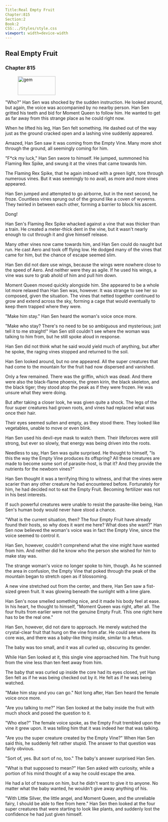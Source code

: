 ```yaml
---
Title:Real Empty Fruit 
Chapter:815 
Section:2 
Book:2 
CSS:../Styles/style.css 
viewport: width=device-width
---
```

  
## Real Empty Fruit
### Chapter 815
  
<figure>
	<img src="../Images/gem.gif" alt="gem" id="gem" width="120" height="60" />
</figure>
  

  
"Who?" Han Sen was shocked by the sudden instruction. He looked around, but again, the voice was accompanied by no nearby person. Han Sen gritted his teeth and bid for Moment Queen to follow him. He wanted to get as far away from this strange place as he could right now.

When he lifted his leg, Han Sen felt something. He dashed out of the way just as the ground cracked open and a lashing vine suddenly appeared.

Amazed, Han Sen saw it was coming from the Empty Vine. Many more shot through the ground, all seemingly coming for him.

"F*ck my luck," Han Sen swore to himself. He jumped, summoned his Flaming Rex Spike, and swung it at the vines that came towards him.

The Flaming Rex Spike, that he again imbued with a green light, tore through numerous vines. But it was seemingly to no avail, as more and more vines appeared.

Han Sen jumped and attempted to go airborne, but in the next second, he froze. Countless vines sprung out of the ground like a coven of wyverns. They twirled in between each other, forming a barrier to block his ascent.

Dong!

Han Sen's Flaming Rex Spike whacked against a vine that was thicker than a train. He created a meter-thick dent in the vine, but it wasn't nearly enough to cut through it and give himself release.

Many other vines now came towards him, and Han Sen could do naught but run. He cast Aero and took off flying low. He dodged many of the vines that came for him, but the chance of escape seemed slim.

Han Sen did not dare use wings, because the wings were nowhere close to the speed of Aero. And neither were they as agile. If he used his wings, a vine was sure to grab ahold of him and pull him down.

Moment Queen moved quickly alongside him. She appeared to be a whole lot more relaxed than Han Sen was, however. It was strange to see her so composed, given the situation. The vines that netted together continued to grow and extend across the sky, forming a cage that would eventually to keep them trapped where they were.

"Make him stay." Han Sen heard the woman's voice once more.

"Make who stay? There's no need to be so ambiguous and mysterious; just tell it to me straight!" Han Sen still couldn't see where the woman was talking to him from, but he still spoke aloud in response.

Han Sen did not think what he said would yield much of anything, but after he spoke, the raging vines stopped and returned to the soil.

Han Sen looked around, but no one appeared. All the super creatures that had come to the mountain for the fruit had now dispersed and vanished.

Only a few remained. There was the griffin, which was dead. And there were also the black-flame phoenix, the green kirin, the black skeleton, and the black tiger; they stood atop the peak as if they were frozen. He was unsure what they were doing.

But after taking a closer look, he was given quite a shock. The legs of the four super creatures had grown roots, and vines had replaced what was once their hair.

Their eyes seemed sullen and empty, as they stood there. They looked like vegetables, unable to move or even blink.

Han Sen used his devil-eye mask to watch them. Their lifeforces were still strong, but ever so slowly, that energy was being driven into the roots.

Needless to say, Han Sen was quite surprised. He thought to himself, "Is this the way the Empty Vine produces its offspring? All these creatures are made to become some sort of parasite-host, is that it? And they provide the nutrients for the newborn vines?"

Han Sen thought it was a terrifying thing to witness, and that the vines were scarier than any other creature he had encountered before. Fortunately for him, he had decided not to eat the Empty Fruit. Becoming fertilizer was not in his best interests.

If such powerful creatures were unable to resist the parasite-like being, Han Sen's human body would never have stood a chance.

"What is the current situation, then? The four Empty Fruit have already found their hosts, so why does it want me here? What does she want?" Han Sen now believed the woman's voice was in fact the Empty Vine, since the voice seemed to control it.

Han Sen, however, couldn't comprehend what the vine might have wanted from him. And neither did he know who the person she wished for him to make stay was.

The strange woman's voice no longer spoke to him, though. As he scanned the area in confusion, the Empty Vine that poked through the peak of the mountain began to stretch open as if blossoming.

A new vine stretched out from the center, and there, Han Sen saw a fist-sized green fruit. It was glowing beneath the sunlight with a lime glare.

Han Sen's nose smelled something nice, and it made his body feel at ease. In his heart, he thought to himself, "Moment Queen was right, after all. The four fruits from earlier were not the genuine Empty Fruit. This one right here has to be the real one."

Han Sen, however, did not dare to approach. He merely watched the crystal-clear fruit that hung on the vine from afar. He could see where its core was, and there was a baby-like thing inside, similar to a fetus.

The baby was too small, and it was all curled up, obscuring its gender.

While Han Sen looked at it, this single vine approached him. The fruit hung from the vine less than ten feet away from him.

The baby that was curled up inside the core had its eyes closed, yet Han Sen felt as if he was being checked out by it. He felt as if he was being watched.

"Make him stay and you can go." Not long after, Han Sen heard the female voice once more.

"Are you talking to me?" Han Sen looked at the baby inside the fruit with much shock and posed the question to it.

"Who else?" The female voice spoke, as the Empty Fruit trembled upon the vine it grew upon. It was telling him that it was indeed her that was talking.

"Are you the super creature created by the Empty Vine?" When Han Sen said this, he suddenly felt rather stupid. The answer to that question was fairly obvious.

"Sort of, yes. But sort of no, too." The baby's answer surprised Han Sen.

"What is that supposed to mean?" Han Sen asked with curiosity, while a portion of his mind thought of a way he could escape the area.

He had a lot of treasure on him, but he didn't want to give it to anyone. No matter what the baby wanted, he wouldn't give away anything of his.

"With Little Silver, the little angel, and Moment Queen, and the unreliable fairy, I should be able to flee from here." Han Sen then looked at the four super creatures that were starting to look like plants, and suddenly lost the confidence he had just given himself.